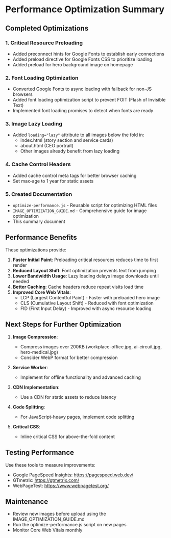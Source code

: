 # Performance Optimization Summary

## Completed Optimizations

### 1. Critical Resource Preloading
- Added preconnect hints for Google Fonts to establish early connections
- Added preload directive for Google Fonts CSS to prioritize loading
- Added preload for hero background image on homepage

### 2. Font Loading Optimization
- Converted Google Fonts to async loading with fallback for non-JS browsers
- Added font loading optimization script to prevent FOIT (Flash of Invisible Text)
- Implemented font loading promises to detect when fonts are ready

### 3. Image Lazy Loading
- Added `loading="lazy"` attribute to all images below the fold in:
  - index.html (story section and service cards)
  - about.html (CEO portrait)
  - Other images already benefit from lazy loading

### 4. Cache Control Headers
- Added cache control meta tags for better browser caching
- Set max-age to 1 year for static assets

### 5. Created Documentation
- `optimize-performance.js` - Reusable script for optimizing HTML files
- `IMAGE_OPTIMIZATION_GUIDE.md` - Comprehensive guide for image optimization
- This summary document

## Performance Benefits

These optimizations provide:

1. **Faster Initial Paint**: Preloading critical resources reduces time to first render
2. **Reduced Layout Shift**: Font optimization prevents text from jumping
3. **Lower Bandwidth Usage**: Lazy loading delays image downloads until needed
4. **Better Caching**: Cache headers reduce repeat visits load time
5. **Improved Core Web Vitals**: 
   - LCP (Largest Contentful Paint) - Faster with preloaded hero image
   - CLS (Cumulative Layout Shift) - Reduced with font optimization
   - FID (First Input Delay) - Improved with async resource loading

## Next Steps for Further Optimization

1. **Image Compression**: 
   - Compress images over 200KB (workplace-office.jpg, ai-circuit.jpg, hero-medical.jpg)
   - Consider WebP format for better compression

2. **Service Worker**: 
   - Implement for offline functionality and advanced caching

3. **CDN Implementation**: 
   - Use a CDN for static assets to reduce latency

4. **Code Splitting**: 
   - For JavaScript-heavy pages, implement code splitting

5. **Critical CSS**: 
   - Inline critical CSS for above-the-fold content

## Testing Performance

Use these tools to measure improvements:
- Google PageSpeed Insights: https://pagespeed.web.dev/
- GTmetrix: https://gtmetrix.com/
- WebPageTest: https://www.webpagetest.org/

## Maintenance

- Review new images before upload using the IMAGE_OPTIMIZATION_GUIDE.md
- Run the optimize-performance.js script on new pages
- Monitor Core Web Vitals monthly